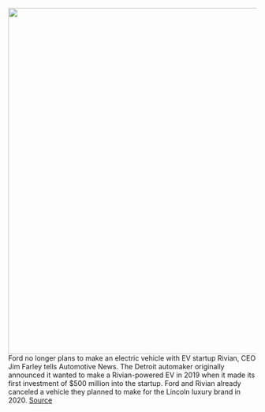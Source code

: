 <img src='https://cdn.vox-cdn.com/thumbor/3uBDVo_pbotPlKQ6DzcMzav3dgo=/0x0:2040x1360/1200x800/filters:focal(857x517:1183x843)/cdn.vox-cdn.com/uploads/chorus_image/image/70167505/mclark_210923_4776_0003.0.jpg' width='700px' /><br/>
Ford no longer plans to make an electric vehicle with EV startup Rivian, CEO Jim Farley tells Automotive News. The Detroit automaker originally announced it wanted to make a Rivian-powered EV in 2019 when it made its first investment of $500 million into the startup. Ford and Rivian already canceled a vehicle they planned to make for the Lincoln luxury brand in 2020.
<a href='https://www.theverge.com/2021/11/19/22791984/ford-rivian-ev-canceled-investment-ipo-jim-farley'> Source <a/>